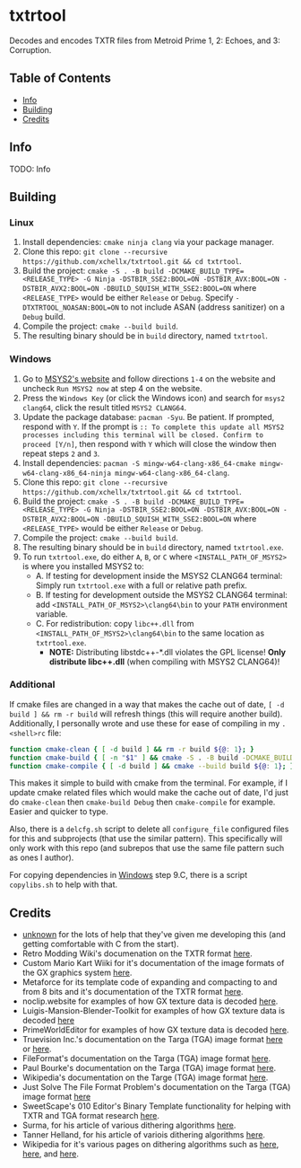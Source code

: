 # txtrtool
Decodes and encodes TXTR files from Metroid Prime 1, 2: Echoes, and 3: Corruption.

## Table of Contents
- [Info](#info)
- [Building](#building)
- [Credits](#credits)

## Info
TODO: Info

## Building

### Linux
1. Install dependencies: `cmake ninja clang` via your package manager.
2. Clone this repo: `git clone --recursive https://github.com/xchellx/txtrtool.git && cd txtrtool`.
3. Build the project: `cmake -S . -B build -DCMAKE_BUILD_TYPE=<RELEASE_TYPE> -G Ninja -DSTBIR_SSE2:BOOL=ON -DSTBIR_AVX:BOOL=ON -DSTBIR_AVX2:BOOL=ON -DBUILD_SQUISH_WITH_SSE2:BOOL=ON` where `<RELEASE_TYPE>` would be either `Release` or `Debug`. Specify `-DTXTRTOOL_NOASAN:BOOL=ON` to not include ASAN (address sanitizer) on a `Debug` build.
4. Compile the project: `cmake --build build`.
5. The resulting binary should be in `build` directory, named `txtrtool`.

### Windows
1. Go to [MSYS2's website](https://www.msys2.org) and follow directions `1-4` on the website and uncheck `Run MSYS2 now` at step 4 on the website.
2. Press the `Windows Key` (or click the Windows icon) and search for `msys2 clang64`, click the result titled `MSYS2 CLANG64`.
3. Update the package database: `pacman -Syu`. Be patient. If prompted, respond with `Y`. If the prompt is `:: To complete this update all MSYS2 processes including this terminal will be closed. Confirm to proceed [Y/n]`, then respond with `Y` which will close the window then repeat steps `2` and `3`.
4. Install dependencies: `pacman -S mingw-w64-clang-x86_64-cmake mingw-w64-clang-x86_64-ninja mingw-w64-clang-x86_64-clang`.
5. Clone this repo: `git clone --recursive https://github.com/xchellx/txtrtool.git && cd txtrtool`.
6. Build the project: `cmake -S . -B build -DCMAKE_BUILD_TYPE=<RELEASE_TYPE> -G Ninja -DSTBIR_SSE2:BOOL=ON -DSTBIR_AVX:BOOL=ON -DSTBIR_AVX2:BOOL=ON -DBUILD_SQUISH_WITH_SSE2:BOOL=ON` where `<RELEASE_TYPE>` would be either `Release` or `Debug`.
7. Compile the project: `cmake --build build`.
8. The resulting binary should be in `build` directory, named `txtrtool.exe`.
9. To run `txtrtool.exe`, do either `A`, `B`, or `C` where `<INSTALL_PATH_OF_MSYS2>` is where you installed MSYS2 to:
    - A. If testing for development inside the MSYS2 CLANG64 terminal: Simply run `txtrtool.exe` with a full or relative path prefix.
    - B. If testing for development outside the MSYS2 CLANG64 terminal: add `<INSTALL_PATH_OF_MSYS2>\clang64\bin` to your `PATH` environment variable.
    - C. For redistribution: copy `libc++.dll` from `<INSTALL_PATH_OF_MSYS2>\clang64\bin` to the same location as `txtrtool.exe`.
        - **NOTE:** Distributing libstdc++-\*.dll violates the GPL license! **Only distribute libc++.dll** (when compiling with MSYS2 CLANG64)!

### Additional
If cmake files are changed in a way that makes the cache out of date, `[ -d build ] && rm -r build` will refresh things (this will require another build). Additionally, I personally wrote and use these for ease of compiling in my `.<shell>rc` file:
```sh
function cmake-clean { [ -d build ] && rm -r build ${@: 1}; }
function cmake-build { [ -n "$1" ] && cmake -S . -B build -DCMAKE_BUILD_TYPE=$1 ${@: 2}; }
function cmake-compile { [ -d build ] && cmake --build build ${@: 1}; }
```
This makes it simple to build with cmake from the terminal. For example, if I update cmake related files which would make the cache out of date, I'd just do `cmake-clean` then `cmake-build Debug` then `cmake-compile` for example. Easier and quicker to type.

Also, there is a `delcfg.sh` script to delete all `configure_file` configured files for this and subprojects (that use the similar pattern). This specifically will only work with this repo (and subrepos that use the same file pattern such as ones I author).

For copying dependencies in [Windows](#windows) step 9.C, there is a script `copylibs.sh` to help with that.

## Credits
- [unknown](https://github.com/hackyourlife) for the lots of help that they've given me developing this (and getting comfortable with C from the start).
- Retro Modding Wiki's documenation on the TXTR format [here](https://wiki.axiodl.com/w/index.php?title=TXTR_(Metroid_Prime)).
- Custom Mario Kart Wiiki for it's documentation of the image formats of the GX graphics system [here](https://wiki.tockdom.com/wiki/Image_Formats).
- Metaforce for its template code of expanding and compacting to and from 8 bits and it's documentation of the TXTR format [here](https://github.com/AxioDL/metaforce/blob/a413a010b50a53ebc6b0c726203181fc179d3370/DataSpec/DNACommon/TXTR.cpp).
- noclip.website for examples of how GX texture data is decoded [here](https://github.com/magcius/noclip.website/blob/6c47bb40e2c00ab22612f7f488eda0090c7a3be9/rust/src/gx_texture.rs).
- Luigis-Mansion-Blender-Toolkit for examples of how GX texture data is decoded [here](https://github.com/Astral-C/Luigis-Mansion-Blender-Toolkit/blob/3c596b1f64d7d506ed37e131cec6f95ec8df3766/gx_texture.py)
- PrimeWorldEditor for examples of how GX texture data is decoded [here](https://github.com/AxioDL/PrimeWorldEditor/blob/e5d1678ff626fd16c7160332e1e59003804f970a/src/Core/Resource/Factory/CTextureDecoder.cpp).
- Truevision Inc.'s documentation on the Targa (TGA) image format [here](https://www.dca.fee.unicamp.br/~martino/disciplinas/ea978/tgaffs.pdf) or [here](http://tfc.duke.free.fr/coding/tga_specs.pdf).
- FileFormat's documentation on the Targa (TGA) image format [here](https://docs.fileformat.com/image/tga/).
- Paul Bourke's documentation on the Targa (TGA) image format [here](http://www.paulbourke.net/dataformats/tga/).
- Wikipedia's documentation on the Targe (TGA) image format [here](https://wikipedia.org/wiki/Truevision_TGA).
- Just Solve The File Format Problem's documentation on the Targa (TGA) image format [here](http://fileformats.archiveteam.org/wiki/TGA)
- SweetScape's 010 Editor's Binary Template functionality for helping with TXTR and TGA format research [here](https://www.sweetscape.com/010editor/).
- Surma, for his article of various dithering algorithms [here](https://surma.dev/things/ditherpunk/).
- Tanner Helland, for his article of variois dithering algorithms [here](https://tannerhelland.com/2012/12/28/dithering-eleven-algorithms-source-code.html).
- Wikipedia for it's various pages on dithering algorithms such as [here](https://en.wikipedia.org/wiki/Error_diffusion), [here](https://en.wikipedia.org/wiki/Floyd%E2%80%93Steinberg_dithering), and [here](https://en.wikipedia.org/wiki/Atkinson_dithering).
